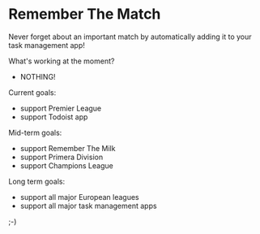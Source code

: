 Remember The Match
==================

Never forget about an important match by automatically adding it to your task management app!

What's working at the moment?
* NOTHING!

Current goals:
* support Premier League
* support Todoist app

Mid-term goals:
* support Remember The Milk
* support Primera Division
* support Champions League

Long term goals:
* support all major European leagues
* support all major task management apps

;-)
